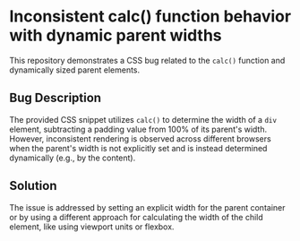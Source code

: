 # Inconsistent calc() function behavior with dynamic parent widths

This repository demonstrates a CSS bug related to the `calc()` function and dynamically sized parent elements.

## Bug Description
The provided CSS snippet utilizes `calc()` to determine the width of a `div` element, subtracting a padding value from 100% of its parent's width. However, inconsistent rendering is observed across different browsers when the parent's width is not explicitly set and is instead determined dynamically (e.g., by the content).

## Solution
The issue is addressed by setting an explicit width for the parent container or by using a different approach for calculating the width of the child element, like using viewport units or flexbox.
